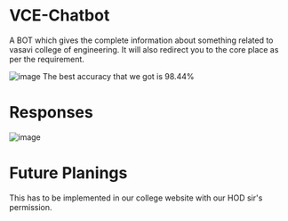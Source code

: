 # VCE-Chatbot
A BOT which gives the complete information about something related to vasavi college of engineering.
It will also redirect you to the core place as per the requirement.

![image](https://user-images.githubusercontent.com/62878571/125220559-92e78780-e2e4-11eb-8c94-7e942500e604.png)
The best accuracy that we got is 98.44%

# Responses

![image](https://user-images.githubusercontent.com/62878571/125220974-228d3600-e2e5-11eb-8895-f6465fe2da1e.png)


# Future Planings
This has to be implemented in our college website with our HOD sir's permission.
